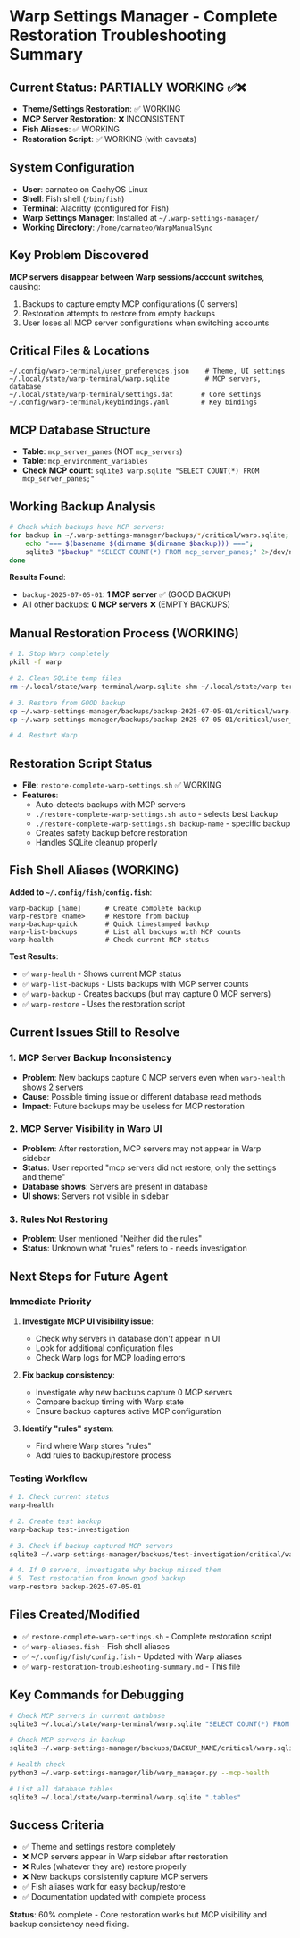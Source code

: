 # Warp Settings Manager - Complete Restoration Troubleshooting Summary

## Current Status: PARTIALLY WORKING ✅❌
- **Theme/Settings Restoration**: ✅ WORKING
- **MCP Server Restoration**: ❌ INCONSISTENT 
- **Fish Aliases**: ✅ WORKING
- **Restoration Script**: ✅ WORKING (with caveats)

## System Configuration
- **User**: carnateo on CachyOS Linux
- **Shell**: Fish shell (`/bin/fish`)
- **Terminal**: Alacritty (configured for Fish)
- **Warp Settings Manager**: Installed at `~/.warp-settings-manager/`
- **Working Directory**: `/home/carnateo/WarpManualSync`

## Key Problem Discovered
**MCP servers disappear between Warp sessions/account switches**, causing:
1. Backups to capture empty MCP configurations (0 servers)
2. Restoration attempts to restore from empty backups
3. User loses all MCP server configurations when switching accounts

## Critical Files & Locations
```
~/.config/warp-terminal/user_preferences.json    # Theme, UI settings
~/.local/state/warp-terminal/warp.sqlite         # MCP servers, database
~/.local/state/warp-terminal/settings.dat       # Core settings
~/.config/warp-terminal/keybindings.yaml        # Key bindings
```

## MCP Database Structure
- **Table**: `mcp_server_panes` (NOT `mcp_servers`)
- **Table**: `mcp_environment_variables` 
- **Check MCP count**: `sqlite3 warp.sqlite "SELECT COUNT(*) FROM mcp_server_panes;"`

## Working Backup Analysis
```bash
# Check which backups have MCP servers:
for backup in ~/.warp-settings-manager/backups/*/critical/warp.sqlite; do 
    echo "=== $(basename $(dirname $(dirname $backup))) ==="; 
    sqlite3 "$backup" "SELECT COUNT(*) FROM mcp_server_panes;" 2>/dev/null || echo "Error"; 
done
```

**Results Found**:
- `backup-2025-07-05-01`: **1 MCP server** ✅ (GOOD BACKUP)
- All other backups: **0 MCP servers** ❌ (EMPTY BACKUPS)

## Manual Restoration Process (WORKING)
```bash
# 1. Stop Warp completely
pkill -f warp

# 2. Clean SQLite temp files
rm ~/.local/state/warp-terminal/warp.sqlite-shm ~/.local/state/warp-terminal/warp.sqlite-wal

# 3. Restore from GOOD backup
cp ~/.warp-settings-manager/backups/backup-2025-07-05-01/critical/warp.sqlite ~/.local/state/warp-terminal/warp.sqlite
cp ~/.warp-settings-manager/backups/backup-2025-07-05-01/critical/user_preferences.json ~/.config/warp-terminal/user_preferences.json

# 4. Restart Warp
```

## Restoration Script Status
- **File**: `restore-complete-warp-settings.sh` ✅ WORKING
- **Features**: 
  - Auto-detects backups with MCP servers
  - `./restore-complete-warp-settings.sh auto` - selects best backup
  - `./restore-complete-warp-settings.sh backup-name` - specific backup
  - Creates safety backup before restoration
  - Handles SQLite cleanup properly

## Fish Shell Aliases (WORKING)
**Added to `~/.config/fish/config.fish`**:
```fish
warp-backup [name]      # Create complete backup
warp-restore <name>     # Restore from backup  
warp-backup-quick       # Quick timestamped backup
warp-list-backups       # List all backups with MCP counts
warp-health             # Check current MCP status
```

**Test Results**:
- ✅ `warp-health` - Shows current MCP status
- ✅ `warp-list-backups` - Lists backups with MCP server counts
- ✅ `warp-backup` - Creates backups (but may capture 0 MCP servers)
- ✅ `warp-restore` - Uses the restoration script

## Current Issues Still to Resolve

### 1. MCP Server Backup Inconsistency
- **Problem**: New backups capture 0 MCP servers even when `warp-health` shows 2 servers
- **Cause**: Possible timing issue or different database read methods
- **Impact**: Future backups may be useless for MCP restoration

### 2. MCP Server Visibility in Warp UI
- **Problem**: After restoration, MCP servers may not appear in Warp sidebar
- **Status**: User reported "mcp servers did not restore, only the settings and theme"
- **Database shows**: Servers are present in database
- **UI shows**: Servers not visible in sidebar

### 3. Rules Not Restoring
- **Problem**: User mentioned "Neither did the rules"
- **Status**: Unknown what "rules" refers to - needs investigation

## Next Steps for Future Agent

### Immediate Priority
1. **Investigate MCP UI visibility issue**:
   - Check why servers in database don't appear in UI
   - Look for additional configuration files
   - Check Warp logs for MCP loading errors

2. **Fix backup consistency**:
   - Investigate why new backups capture 0 MCP servers
   - Compare backup timing with Warp state
   - Ensure backup captures active MCP configuration

3. **Identify "rules" system**:
   - Find where Warp stores "rules" 
   - Add rules to backup/restore process

### Testing Workflow
```bash
# 1. Check current status
warp-health

# 2. Create test backup
warp-backup test-investigation

# 3. Check if backup captured MCP servers
sqlite3 ~/.warp-settings-manager/backups/test-investigation/critical/warp.sqlite "SELECT COUNT(*) FROM mcp_server_panes;"

# 4. If 0 servers, investigate why backup missed them
# 5. Test restoration from known good backup
warp-restore backup-2025-07-05-01
```

## Files Created/Modified
- ✅ `restore-complete-warp-settings.sh` - Complete restoration script
- ✅ `warp-aliases.fish` - Fish shell aliases
- ✅ `~/.config/fish/config.fish` - Updated with Warp aliases
- ✅ `warp-restoration-troubleshooting-summary.md` - This file

## Key Commands for Debugging
```bash
# Check MCP servers in current database
sqlite3 ~/.local/state/warp-terminal/warp.sqlite "SELECT COUNT(*) FROM mcp_server_panes;"

# Check MCP servers in backup
sqlite3 ~/.warp-settings-manager/backups/BACKUP_NAME/critical/warp.sqlite "SELECT COUNT(*) FROM mcp_server_panes;"

# Health check
python3 ~/.warp-settings-manager/lib/warp_manager.py --mcp-health

# List all database tables
sqlite3 ~/.local/state/warp-terminal/warp.sqlite ".tables"
```

## Success Criteria
- ✅ Theme and settings restore completely
- ❌ MCP servers appear in Warp sidebar after restoration
- ❌ Rules (whatever they are) restore properly  
- ❌ New backups consistently capture MCP servers
- ✅ Fish aliases work for easy backup/restore
- ✅ Documentation updated with complete process

**Status**: 60% complete - Core restoration works but MCP visibility and backup consistency need fixing.
